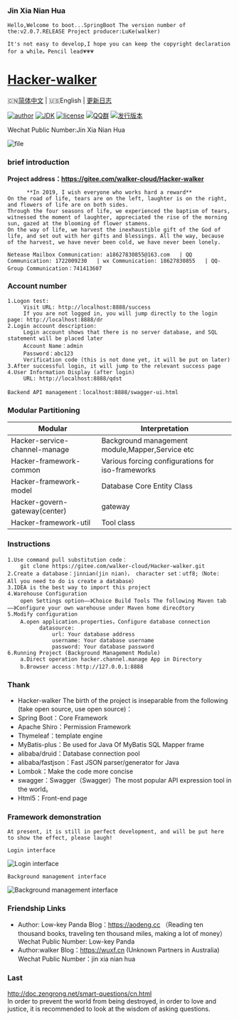 ### Jin Xia Nian Hua

```
Hello,Welcome to boot...SpringBoot The version number of the:v2.0.7.RELEASE Project producer:LuKe(walker)

It's not easy to develop,I hope you can keep the copyright declaration for a while。Pencil lead💗💗💗
```

<h1><a href="#">Hacker-walker</a></h1>

🇨🇳[简体中文](./README.md) | 🇺🇸English | [更新日志](https://github.com/java-aodeng/hope-plus/commits/master)

[![author](https://img.shields.io/badge/author-walker-blue.svg)](https://wuxf.cn)
[![JDK](https://img.shields.io/badge/JDK-1.8-orange.svg)](https://github.com/hacker-walker/Hacker-walker)
[![license](https://img.shields.io/badge/license-GPL--3.0-red.svg)](https://github.com/hacker-walker/Hacker-walker/releases/tag/3.0)
[![QQ群](https://img.shields.io/badge/chat-walkerQQ%E7%BE%A4-yellow.svg)](https://jq.qq.com/?_wv=1027&k=5mjexzD)
[![发行版本](https://img.shields.io/badge/release-3.0-green.svg)](https://github.com/hacker-walker/Hacker-walker/releases)  

Wechat Public Number:Jin Xia Nian Hua

![file](https://images.gitee.com/uploads/images/2019/0610/161454_710bf233_2127888.png)

### brief introduction
   **Project address：https://gitee.com/walker-cloud/Hacker-walker**
```
      **In 2019, I wish everyone who works hard a reward**
On the road of life, tears are on the left, laughter is on the right, and flowers of life are on both sides.
Through the four seasons of life, we experienced the baptism of tears, witnessed the moment of laughter, appreciated the rise of the morning sun, gazed at the blooming of flower stamens.
On the way of life, we harvest the inexhaustible gift of the God of life, and set out with her gifts and blessings. All the way, because of the harvest, we have never been cold, we have never been lonely.

Netease Mailbox Communication: a18627830855@163.com   | QQ Communication: 1722009230   | wx Communication: 18627830855   | QQ-Group Communication：741413607

```
### Account number
```
1.Logon test:
     Visit URL: http://localhost:8888/success
     If you are not logged in, you will jump directly to the login page: http://localhost:8888/dr
2.Login account description:
     Login account shows that there is no server database, and SQL statement will be placed later
     Account Name：admin
     Password：abc123
     Verification code (this is not done yet, it will be put on later)
3.After successful login, it will jump to the relevant success page
4.User Information Display (after login)
     URL: http://localhost:8888/qdst

Backend API management：localhost:8888/swagger-ui.html
```
### Modular Partitioning
| Modular   | Interpretation   |
| -- | -- |
| Hacker-service-channel-manage  |  Background management module,Mapper,Service etc |
| Hacker-framework-common  | Various forcing configurations for iso-frameworks   |
| Hacker-framework-model  |  Database Core Entity Class  |
| Hacker-govern-gateway(center)  |  gateway  |
| Hacker-framework-util  |  Tool class  |

### Instructions
```
1.Use command pull substitution code：
    git clone https://gitee.com/walker-cloud/Hacker-walker.git 
2.Create a database：jinnian(jin nian)， character set：utf8;（Note: All you need to do is create a database）
3.IDEA is the best way to import this project
4.Warehouse Configuration
    open Settings option——》Choice Build Tools The following Maven tab——》Configure your own warehouse under Maven home direcdtory
5.Modify configuration
    A.open application.properties，Configure database connection
          datasource:
              url: Your database address
              username: Your database username
              password: Your database password
6.Running Project (Background Management Module)
    a.Direct operation hacker.channel.manage App in Directory
    b.Browser access：http://127.0.0.1:8888
```
### Thank
- Hacker-walker The birth of the project is inseparable from the following (take open source, use open source)：
- Spring Boot：Core Framework
- Apache Shiro：Permission Framework
- Thymeleaf：template engine
- MyBatis-plus：Be used for Java Of MyBatis SQL Mapper frame
- alibaba/druid：Database connection pool
- alibaba/fastjson：Fast JSON parser/generator for Java
- Lombok：Make the code more concise
- swagger：Swagger（Swagger）The most popular API expression tool in the world。
- Html5：Front-end page

### Framework demonstration
```
At present, it is still in perfect development, and will be put here to show the effect, please laugh!
```
```
Login interface
```
![Login interface](https://images.gitee.com/uploads/images/2019/0610/180431_93d56664_2127888.png)
```
Background management interface
```
![Background management interface](https://images.gitee.com/uploads/images/2019/0613/111333_0edb6d4e_2127888.png)
### Friendship Links

- Author: Low-key Panda  Blog：https://aodeng.cc （Reading ten thousand books, traveling ten thousand miles, making a lot of money）Wechat Public Number: Low-key Panda  
- Author:walker Blog：https://wuxf.cn (Unknown Partners in Australia) Wechat Public Number：jin xia nian hua

### Last
http://doc.zengrong.net/smart-questions/cn.html   
In order to prevent the world from being destroyed, in order to love and justice, it is recommended to look at the wisdom of asking questions.
